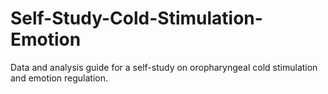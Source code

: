 # Self-Study-Cold-Stimulation-Emotion
Data and analysis guide for a self-study on oropharyngeal cold stimulation and emotion regulation.
